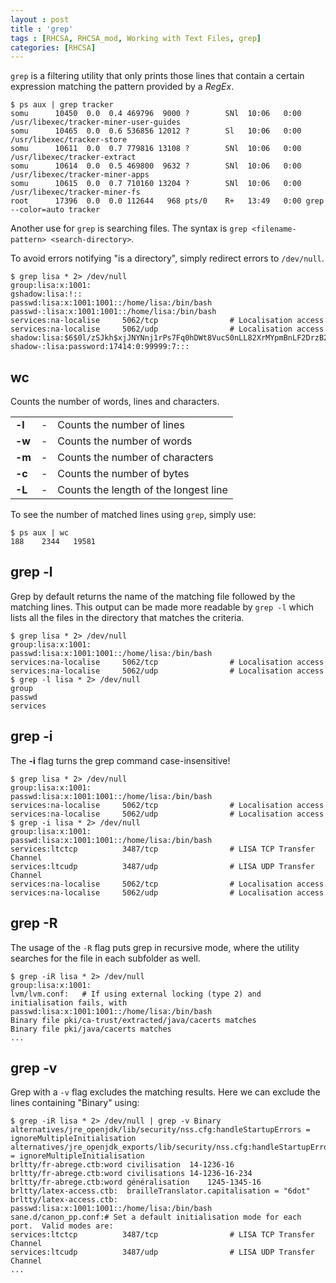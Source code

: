 ```yaml
---
layout : post
title : 'grep'
tags : [RHCSA, RHCSA_mod, Working with Text Files, grep]
categories: [RHCSA]
---
```



`grep` is a filtering utility that only prints those lines that contain
a certain expression matching the pattern provided by a *RegEx*.

``` console
$ ps aux | grep tracker
somu      10450  0.0  0.4 469796  9000 ?        SNl  10:06   0:00 /usr/libexec/tracker-miner-user-guides
somu      10465  0.0  0.6 536856 12012 ?        Sl   10:06   0:00 /usr/libexec/tracker-store
somu      10611  0.0  0.7 779816 13108 ?        SNl  10:06   0:00 /usr/libexec/tracker-extract
somu      10614  0.0  0.5 469800  9632 ?        SNl  10:06   0:00 /usr/libexec/tracker-miner-apps
somu      10615  0.0  0.7 710160 13204 ?        SNl  10:06   0:00 /usr/libexec/tracker-miner-fs
root      17396  0.0  0.0 112644   968 pts/0    R+   13:49   0:00 grep --color=auto tracker
```

Another use for `grep` is searching files. The syntax is `grep
<filename-pattern> <search-directory>`.

To avoid errors notifying "is a directory", simply redirect errors to
`/dev/null`.

``` console
$ grep lisa * 2> /dev/null
group:lisa:x:1001:
gshadow:lisa:!::
passwd:lisa:x:1001:1001::/home/lisa:/bin/bash
passwd-:lisa:x:1001:1001::/home/lisa:/bin/bash
services:na-localise     5062/tcp                # Localisation access
services:na-localise     5062/udp                # Localisation access
shadow:lisa:$6$0l/zSJkh$xjJNYNnj1rPs7Fq0hDWt8VucS0nLL82XrMYpmBnLF2DrzB2npFvCwxM9MJEHgCHCwvabCgEA17LK2aU0h9FIT/:17414:0:99999:7:::
shadow-:lisa:password:17414:0:99999:7:::
```

## wc

Counts the number of words, lines and characters.

|        |    |                                       |
| :----- | :-: | :------------------------------------ |
| **-l** | \- | Counts the number of lines            |
| **-w** | \- | Counts the number of words            |
| **-m** | \- | Counts the number of characters       |
| **-c** | \- | Counts the number of bytes            |
| **-L** | \- | Counts the length of the longest line |

To see the number of matched lines using `grep`, simply use:

``` console
$ ps aux | wc
188    2344   19581
```

## grep -l

Grep by default returns the name of the matching file followed by the
matching lines. This output can be made more readable by `grep -l` which
lists all the files in the directory that matches the criteria.

``` console
$ grep lisa * 2> /dev/null
group:lisa:x:1001:
passwd:lisa:x:1001:1001::/home/lisa:/bin/bash
services:na-localise     5062/tcp                # Localisation access
services:na-localise     5062/udp                # Localisation access
$ grep -l lisa * 2> /dev/null
group
passwd
services
```

## grep -i

The **-i** flag turns the grep command case-insensitive\!

``` console
$ grep lisa * 2> /dev/null
group:lisa:x:1001:
passwd:lisa:x:1001:1001::/home/lisa:/bin/bash
services:na-localise     5062/tcp                # Localisation access
services:na-localise     5062/udp                # Localisation access
$ grep -i lisa * 2> /dev/null
group:lisa:x:1001:
passwd:lisa:x:1001:1001::/home/lisa:/bin/bash
services:ltctcp          3487/tcp                # LISA TCP Transfer Channel
services:ltcudp          3487/udp                # LISA UDP Transfer Channel
services:na-localise     5062/tcp                # Localisation access
services:na-localise     5062/udp                # Localisation access
```

## grep -R

The usage of the `-R` flag puts grep in recursive mode, where the
utility searches for the file in each subfolder as well.

``` console
$ grep -iR lisa * 2> /dev/null
group:lisa:x:1001:
lvm/lvm.conf:   # If using external locking (type 2) and initialisation fails, with
passwd:lisa:x:1001:1001::/home/lisa:/bin/bash
Binary file pki/ca-trust/extracted/java/cacerts matches
Binary file pki/java/cacerts matches
...
```

## grep -v

Grep with a `-v` flag excludes the matching results. Here we can exclude
the lines containing "Binary" using:

``` console
$ grep -iR lisa * 2> /dev/null | grep -v Binary
alternatives/jre_openjdk/lib/security/nss.cfg:handleStartupErrors = ignoreMultipleInitialisation
alternatives/jre_openjdk_exports/lib/security/nss.cfg:handleStartupErrors = ignoreMultipleInitialisation
brltty/fr-abrege.ctb:word civilisation  14-1236-16
brltty/fr-abrege.ctb:word civilisations 14-1236-16-234
brltty/fr-abrege.ctb:word généralisation    1245-1345-16
brltty/latex-access.ctb:  brailleTranslator.capitalisation = "6dot"
brltty/latex-access.ctb:
passwd:lisa:x:1001:1001::/home/lisa:/bin/bash
sane.d/canon_pp.conf:# Set a default initialisation mode for each port.  Valid modes are:
services:ltctcp          3487/tcp                # LISA TCP Transfer Channel
services:ltcudp          3487/udp                # LISA UDP Transfer Channel
...
```
